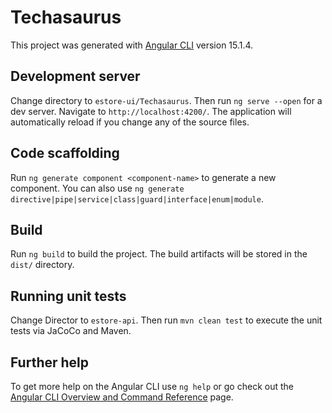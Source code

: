 # Techasaurus

This project was generated with [Angular CLI](https://github.com/angular/angular-cli) version 15.1.4.

## Development server

Change directory to `estore-ui/Techasaurus`. Then run `ng serve --open` for a dev server. Navigate to `http://localhost:4200/`. The application will automatically reload if you change any of the source files.

## Code scaffolding

Run `ng generate component <component-name>` to generate a new component. You can also use `ng generate directive|pipe|service|class|guard|interface|enum|module`.

## Build

Run `ng build` to build the project. The build artifacts will be stored in the `dist/` directory.

## Running unit tests

Change Director to `estore-api`. Then run `mvn clean test` to execute the unit tests via JaCoCo and Maven.

## Further help

To get more help on the Angular CLI use `ng help` or go check out the [Angular CLI Overview and Command Reference](https://angular.io/cli) page.
